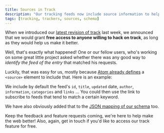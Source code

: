 ```yaml
---
title: Sources in Track
description: "Our tracking feeds now include source information to help you identify what feed initially published any given matching mention."
tags: [tracking, trackers, sources, schema]
---
```


When we introduced our [latest revision of track](http://blog.superfeedr.com/stemming-track/) last week, we announced that we would grant **free access to anyone willing to hack on track**, as long as they would help us make it better.

Well, that's exactly what happened! One or our fellow users, who's working on some great little project asked whether there was any good way to *identify the feed of the entry* that matched his requests.

Luckily, that was easy for us, mostly because [Atom already defines](https://tools.ietf.org/html/rfc4287#section-4.2.11) a `<source>` element to include that. Here is an example:

<script src="https://gist.github.com/julien51/4747363.js">
</script>

We include by default the feed's `id`, `title`, `updated` date, `author`, `information`, `categories` and `links` ... You could then use the link to subscribe to feeds that tend to match a certain keyword.

We have also obviously added that to the [JSON mapping of our schema](http://documentation.superfeedr.com/schema.html#json) too.

Keep the feedback and feature requests coming, we're here to help make the web better! Also, again, get in touch if you'd like to access our track feature for free.


